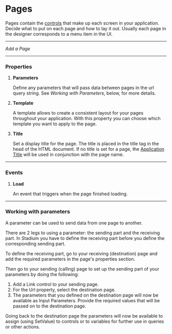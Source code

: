 # Pages

Pages contain the [controls](.gitbook/assets/Controls) that make up each screen in your application. Decide what to put on each page and how to lay it out. Usually each page in the designer corresponds to a menu item in the UI.

***

_Add a Page_

***

### Properties

1.  **Parameters**

    Define any parameters that will pass data between pages in the url query string. See _Working with Parameters_, below, for more details.
2.  **Template**

    A template allows to create a consistent layout for your pages throughout your application. With this property you can choose which template you want to apply to the page.
3.  **Title**

    Set a display title for the page. The title is placed in the title tag in the head of the HTML document. If no title is set for a page, the [Application Title](broken-reference) will be used in conjunction with the page name.

***

### Events

1.  **Load**

    An event that triggers when the page finished loading.

***

### Working with parameters

A parameter can be used to send data from one page to another.

There are 2 legs to using a parameter: the sending part and the receiving part. In Stadium you have to define the receiving part before you define the corresponding sending part.

To define the receiving part, go to your receiving (destination) page and add the required parameters in the page's properties section.

Then go to your sending (calling) page to set up the sending part of your parameters by doing the following:

1. Add a Link control to your sending page.
2. For the Url property, select the destination page.
3. The parameters that you defined on the destination page will now be available as Input Parameters. Provide the required values that will be passed on to the destination page.

Going back to the destination page the parameters will now be available to assign (using SetValue) to controls or to variables for further use in queries or other actions.
